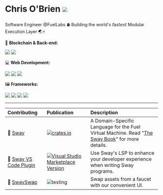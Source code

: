 # Chris O'Brien ![](https://www.codewars.com/users/eureka-cpu/badges/small)

Software Engineer @FuelLabs ⛽ Building the world's 𝘧𝘢𝘴𝘵𝘦𝘴𝘵 Modular Execution Layer 🌏⚡

🔗 **Blockchain & Back-end:**

![](https://img.shields.io/badge/Rust-white?style=flat-square&logo=rust&logoColor=red) ![](https://img.shields.io/badge/Java-ED8B00?style=flat-square&logo=java&logoColor=white)

💻 **Web Development:**

![](https://img.shields.io/badge/JavaScript-grey?style=flat-square&logo=javascript&logoColor=F7DF1E) ![](https://img.shields.io/badge/TypeScript-007ACC?style=flat-square&logo=typescript&logoColor=white) ![](https://img.shields.io/badge/Python-FFD43B?style=flat-square&logo=python&logoColor=blue)

🖼 **Frameworks:**

![](https://img.shields.io/badge/React-blue?style=flat-square&logo=react&logoColor=61DAFB) ![](https://img.shields.io/badge/React_Native-mint?style=flat-square&logo=react&logoColor=white) ![](https://img.shields.io/badge/next.js-black?style=flat-square&logo=nextdotjs&logoColor=white) ![](https://img.shields.io/badge/Redux-593D88?style=flat-square&logo=redux&logoColor=white)

---

| Contributing         | Publication       | Description                          |
| :----------------------- | :----- | :------------------------ |
|🌴 [Sway](https://github.com/FuelLabs/sway) | [![crates.io](https://img.shields.io/crates/v/forc?label=latest)](https://crates.io/crates/forc) | A Domain-Specific Language for the Fuel Virtual Machine. Read "[The Sway Book](https://fuellabs.github.io/sway/latest/index.html)" for more details. |
|🧩 [Sway VS Code Plugin](https://github.com/FuelLabs/sway-vscode-plugin) | [![Visual Studio Marketplace Version](https://img.shields.io/visual-studio-marketplace/v/FuelLabs.sway-vscode-plugin?label=version)](https://marketplace.visualstudio.com/items?itemName=FuelLabs.sway-vscode-plugin)| Use Sway's LSP to enhance your developer experience when writing Sway programs.|
|💸 [SwaySwap](https://github.com/FuelLabs/swayswap) | ![testing](https://img.shields.io/badge/status-testing-yellow) | Swap assets from a faucet with our convenient UI. |
